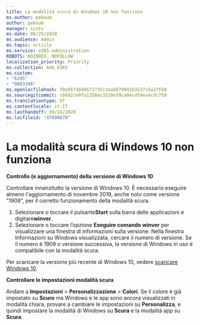 ```yaml
---
title: La modalità scura di Windows 10 non funziona
ms.author: pebaum
author: pebaum
manager: scotv
ms.date: 08/25/2020
ms.audience: Admin
ms.topic: article
ms.service: o365-administration
ROBOTS: NOINDEX, NOFOLLOW
localization_priority: Priority
ms.collection: Adm_O365
ms.custom:
- "6245"
- "9003346"
ms.openlocfilehash: f0a95f4b045f2735c3aab879941b3237c6a27fb8
ms.sourcegitcommit: c6692ce0fa1358ec3529e59ca0ecdfdea4cdc759
ms.translationtype: HT
ms.contentlocale: it-IT
ms.lasthandoff: 09/14/2020
ms.locfileid: "47699070"
---
```

# <a name="windows-10-dark-mode-does-not-work"></a>La modalità scura di Windows 10 non funziona

**Controllo (e aggiornamento) della versione di Windows 10**

Controllare innanzitutto la versione di Windows 10. È necessario eseguire almeno l'aggiornamento di novembre 2019, anche noto come versione "1909", per il corretto funzionamento della modalità scura.  

1. Selezionare o toccare il pulsante**Start** sulla barra delle applicazioni e digitare**winver**. 
2. Selezionare o toccare l’opzione **Eseguire comando winver** per visualizzare una finestra di informazioni sulla versione.
    Nella finestra Informazioni su Windows visualizzata, cercare il numero di versione. Se il numero è 1909 o versione successiva, la versione di Windows in uso è compatibile con la modalità scura.

Per scaricare la versione più recente di Windows 10, vedere [scaricare Windows 10](https://www.microsoft.com/software-download/windows10).

**Controllare le impostazioni modalità scura**

Andare a **Impostazioni** > **Personalizzazione** > **Colori**. Se il colore è già impostato su **Scuro** ma Windows e le app sono ancora visualizzati in modalità chiara, provare a cambiare le impostazioni su **Personalizza**, e quindi impostare la modalità di Windows su **Scura** e la modalità app su **Scura**.